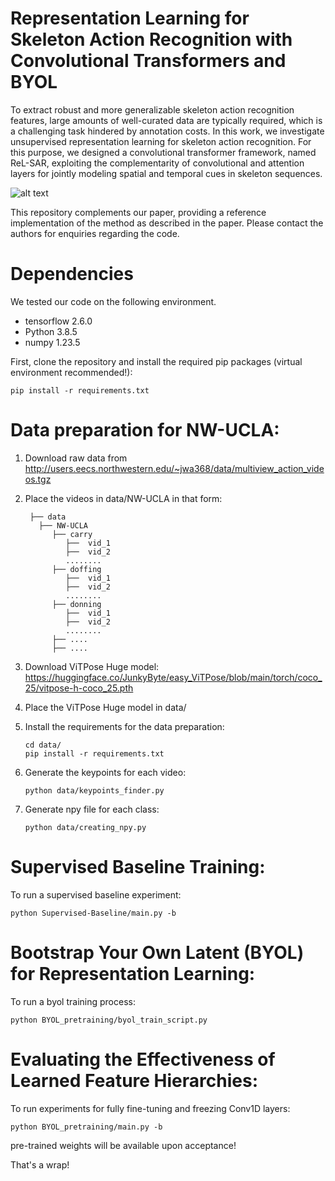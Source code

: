# Representation Learning for Skeleton Action Recognition with Convolutional Transformers and BYOL



To extract robust and more generalizable skeleton action recognition features, large amounts of well-curated data are typically required, which is a challenging task hindered by annotation costs. In this work, we investigate unsupervised representation learning for skeleton action recognition. For this purpose, we designed a convolutional transformer framework, named ReL-SAR, exploiting the complementarity of convolutional and attention layers for jointly modeling spatial and temporal cues in skeleton sequences.

![alt text]([image-url](https://github.com/SafwenNaimi/Representation-Learning-for-Skeleton-Action-Recognition-with-Convolutional-Transformers-and-BYOL/blob/main/fig2.png))

This repository complements our paper, providing a reference implementation of the method as described in the paper. Please contact the authors for enquiries regarding the code.

# Dependencies
We tested our code on the following environment.

* tensorflow 2.6.0
* Python 3.8.5
* numpy 1.23.5

First, clone the repository and install the required pip packages (virtual environment recommended!):

    pip install -r requirements.txt

# Data preparation for NW-UCLA:
1. Download raw data from http://users.eecs.northwestern.edu/~jwa368/data/multiview_action_videos.tgz
2. Place the videos in data/NW-UCLA in that form:

        ├── data
          ├── NW-UCLA
             ├── carry
                ├──  vid_1
                ├──  vid_2
                ........
             ├── doffing
                ├──  vid_1
                ├──  vid_2
                ........
             ├── donning
                ├──  vid_1
                ├──  vid_2
                ........
             ├── ....
             ├── ....
   
4. Download ViTPose Huge model: https://huggingface.co/JunkyByte/easy_ViTPose/blob/main/torch/coco_25/vitpose-h-coco_25.pth
5. Place the ViTPose Huge model in data/
6. Install the requirements for the data preparation:
   
       cd data/       
       pip install -r requirements.txt
7. Generate the keypoints for each video:
    
       python data/keypoints_finder.py
8. Generate npy file for each class:

       python data/creating_npy.py     

# Supervised Baseline Training:
To run a supervised baseline experiment:

    python Supervised-Baseline/main.py -b 
    
# Bootstrap Your Own Latent (BYOL) for Representation Learning:

To run a byol training process:

    python BYOL_pretraining/byol_train_script.py      

# Evaluating the Effectiveness of Learned Feature Hierarchies:
To run experiments for fully fine-tuning and freezing Conv1D layers:

    python BYOL_pretraining/main.py -b

pre-trained weights will be available upon acceptance!

That's a wrap!


